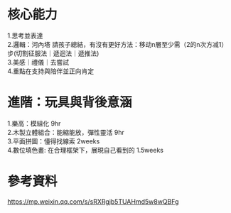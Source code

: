# 核心能力  
1.思考並表達    
2.邏輯：河內塔 請孩子總結，有沒有更好方法：移动n層至少需（2的n次方减1）步(切割征服法｜遞迴法｜遞推法)  
3.美感｜禮儀｜去嘗試  
4.重點在支持與陪伴並正向肯定  

# 進階：玩具與背後意涵  
1.樂高：模組化 9hr  
2.木製立體組合：能縮能放，彈性靈活 9hr  
3.平面拼圖：懂得找線索 2weeks  
4.數位填色畫: 在合理框架下，展現自己看到的 1.5weeks  

# 參考資料  
https://mp.weixin.qq.com/s/sRXRgjb5TUAHmd5w8wQBFg  
